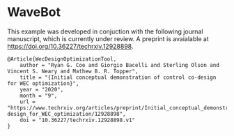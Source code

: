 # WaveBot

This example was developed in conjuction with the following journal manuscript, which is currently under review.
A preprint is avaialable at <https://doi.org/10.36227/techrxiv.12928898>.

```
@Article{WecDesignOptimizationTool,
	author = "Ryan G. Coe and Giorgio Bacelli and Sterling Olson and Vincent S. Neary and Mathew B. R. Topper",
	title = "{Initial conceptual demonstration of control co-design for WEC optimization}",
	year = "2020",
	month = "9",
	url = "https://www.techrxiv.org/articles/preprint/Initial_conceptual_demonstration_of_control_co-design_for_WEC_optimization/12928898",
	doi = "10.36227/techrxiv.12928898.v1"
}
```
